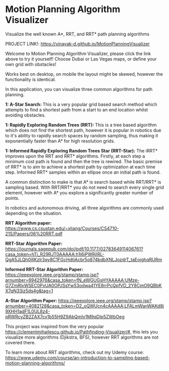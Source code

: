 # Motion Planning Algorithm Visualizer
Visualize the well known A*, RRT, and RRT* path planning algorithms


PROJECT LINK!: https://vinayak-d.github.io/MotionPlanningVisualizer


Welcome to Motion Planning Algorithm Visualizer, please click the link above to try it yourself! Choose Dubai or Las Vegas maps, or define your own grid with obstacles!

Works best on desktop, on mobile the layout might be skewed, however the functionality is identical.


In this application, you can visualize three common algorithms for path planning.


**1: A-Star Search:** This is a very popular grid based search method which attempts to find a shortest path from a start to an end location whilst avoiding obstacles.


**1: Rapidly Exploring Random Trees (RRT):** This is a tree based algorithm which does not find the shortest path, however it is popular in robotics due to it's ability to rapidly search spaces by random sampling, thus making it exponentially faster than A* for high resolution grids.


**1: Informed Rapidly Exploring Random Trees Star (RRT-Star):** The iRRT* improves upon the RRT and RRT* algorithms. Firstly, at each step a minimum cost path is found and then the tree is rewired. The basic premise of RRT* is to aim to achieve a shortest path by optimization at each time step. Informed RRT* samples within an ellipse once an initial path is found.


A common distinction to make is that A* is search based while RRT/RRT* is sampling based. With RRT/RRT* you do not need to search every single grid element, however with A* you explore a significantly greater number of points.


In robotics and autonomous driving, all three algorithms are commonly used depending on the situation.


**RRT Algorithm paper:** https://www.cs.csustan.edu/~xliang/Courses/CS4710-21S/Papers/06%20RRT.pdf


**RRT-Star Algorithm Paper:** https://journals.sagepub.com/doi/pdf/10.1177/0278364911406761?casa_token=hTi_R29RJT0AAAAA:h1i6iPWRjIRL-QgA5JLQh0jllKzlr3qy8C1FGcHdtiAcbr5o874bdbXNLJozdrT_taEojghqRURm


**Informed RRT-Star Algorithm Paper:** https://ieeexplore.ieee.org/stamp/stamp.jsp?arnumber=6942976&casa_token=fN_eWGUGsHYAAAAA:UMze-G7ZmRlxWSEC0PxUA0OPJSsYw53odwa41YE8rrPcQpfVD_2Y8CmO9QBbKX7qN33iz5ds4g&tag=1


**A-Star Algorithm Paper:** https://ieeexplore.ieee.org/stamp/stamp.jsp?arnumber=4082128&casa_token=D2_oQWUcn4cAAAAA:LFALmWanWAKd8j9XHH1adF1L0UL8z4-pRWRcyZB2ZAX7cv1b55H9Z9AbQmIv1M9qDlp5ZWbOeg


This project was inspired from the very popular https://clementmihailescu.github.io/Pathfinding-Visualizer/#, this lets you visualize more algorithms (Djikstra, BFS), however RRT
algorithms are not covered there.


To learn more about RRT algorithms, check out my Udemy course: https://www.udemy.com/course/an-introduction-to-sampling-based-motion-planning-algorithms/

